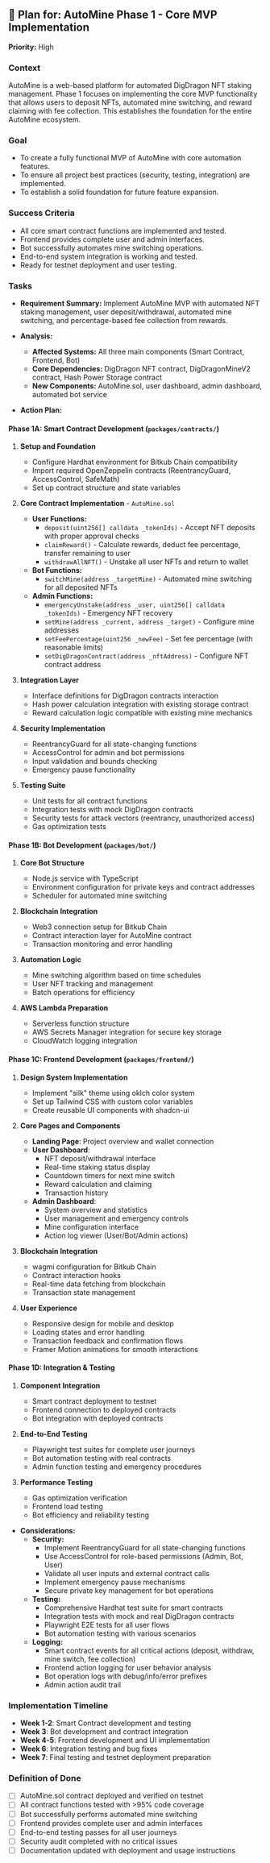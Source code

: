 ## 📝 Plan for: AutoMine Phase 1 - Core MVP Implementation

**Priority:** High

### **Context**

AutoMine is a web-based platform for automated DigDragon NFT staking management. Phase 1 focuses on implementing the core MVP functionality that allows users to deposit NFTs, automated mine switching, and reward claiming with fee collection. This establishes the foundation for the entire AutoMine ecosystem.

### **Goal**

- To create a fully functional MVP of AutoMine with core automation features.
- To ensure all project best practices (security, testing, integration) are implemented.
- To establish a solid foundation for future feature expansion.

### **Success Criteria**

- All core smart contract functions are implemented and tested.
- Frontend provides complete user and admin interfaces.
- Bot successfully automates mine switching operations.
- End-to-end system integration is working and tested.
- Ready for testnet deployment and user testing.

### **Tasks**

- **Requirement Summary:** Implement AutoMine MVP with automated NFT staking management, user deposit/withdrawal, automated mine switching, and percentage-based fee collection from rewards.

- **Analysis:**
  - **Affected Systems:** All three main components (Smart Contract, Frontend, Bot)
  - **Core Dependencies:** DigDragon NFT contract, DigDragonMineV2 contract, Hash Power Storage contract
  - **New Components:** AutoMine.sol, user dashboard, admin dashboard, automated bot service

- **Action Plan:**

#### **Phase 1A: Smart Contract Development** (`packages/contracts/`)
  1. **Setup and Foundation**
     - Configure Hardhat environment for Bitkub Chain compatibility
     - Import required OpenZeppelin contracts (ReentrancyGuard, AccessControl, SafeMath)
     - Set up contract structure and state variables
  
  2. **Core Contract Implementation** - `AutoMine.sol`
     - **User Functions:**
       - `deposit(uint256[] calldata _tokenIds)` - Accept NFT deposits with proper approval checks
       - `claimReward()` - Calculate rewards, deduct fee percentage, transfer remaining to user
       - `withdrawAllNFT()` - Unstake all user NFTs and return to wallet
     - **Bot Functions:**
       - `switchMine(address _targetMine)` - Automated mine switching for all deposited NFTs
     - **Admin Functions:**
       - `emergencyUnstake(address _user, uint256[] calldata _tokenIds)` - Emergency NFT recovery
       - `setMine(address _current, address _target)` - Configure mine addresses
       - `setFeePercentage(uint256 _newFee)` - Set fee percentage (with reasonable limits)
       - `setDigDragonContract(address _nftAddress)` - Configure NFT contract address

  3. **Integration Layer**
     - Interface definitions for DigDragon contracts interaction
     - Hash power calculation integration with existing storage contract
     - Reward calculation logic compatible with existing mine mechanics

  4. **Security Implementation**
     - ReentrancyGuard for all state-changing functions
     - AccessControl for admin and bot permissions
     - Input validation and bounds checking
     - Emergency pause functionality

  5. **Testing Suite**
     - Unit tests for all contract functions
     - Integration tests with mock DigDragon contracts
     - Security tests for attack vectors (reentrancy, unauthorized access)
     - Gas optimization tests

#### **Phase 1B: Bot Development** (`packages/bot/`)
  1. **Core Bot Structure**
     - Node.js service with TypeScript
     - Environment configuration for private keys and contract addresses
     - Scheduler for automated mine switching
     
  2. **Blockchain Integration**
     - Web3 connection setup for Bitkub Chain
     - Contract interaction layer for AutoMine contract
     - Transaction monitoring and error handling
     
  3. **Automation Logic**
     - Mine switching algorithm based on time schedules
     - User NFT tracking and management
     - Batch operations for efficiency
     
  4. **AWS Lambda Preparation**
     - Serverless function structure
     - AWS Secrets Manager integration for secure key storage
     - CloudWatch logging integration

#### **Phase 1C: Frontend Development** (`packages/frontend/`)
  1. **Design System Implementation**
     - Implement "silk" theme using oklch color system
     - Set up Tailwind CSS with custom color variables
     - Create reusable UI components with shadcn-ui
     
  2. **Core Pages and Components**
     - **Landing Page**: Project overview and wallet connection
     - **User Dashboard**: 
       - NFT deposit/withdrawal interface
       - Real-time staking status display
       - Countdown timers for next mine switch
       - Reward calculation and claiming
       - Transaction history
     - **Admin Dashboard**:
       - System overview and statistics
       - User management and emergency controls
       - Mine configuration interface
       - Action log viewer (User/Bot/Admin actions)
     
  3. **Blockchain Integration**
     - wagmi configuration for Bitkub Chain
     - Contract interaction hooks
     - Real-time data fetching from blockchain
     - Transaction state management
     
  4. **User Experience**
     - Responsive design for mobile and desktop
     - Loading states and error handling
     - Transaction feedback and confirmation flows
     - Framer Motion animations for smooth interactions

#### **Phase 1D: Integration & Testing**
  1. **Component Integration**
     - Smart contract deployment to testnet
     - Frontend connection to deployed contracts
     - Bot integration with deployed contracts
     
  2. **End-to-End Testing**
     - Playwright test suites for complete user journeys
     - Bot automation testing with real contracts
     - Admin function testing and emergency procedures
     
  3. **Performance Testing**
     - Gas optimization verification
     - Frontend load testing
     - Bot efficiency and reliability testing

- **Considerations:**
  - **Security:** 
    - Implement ReentrancyGuard for all state-changing functions
    - Use AccessControl for role-based permissions (Admin, Bot, User)
    - Validate all user inputs and external contract calls
    - Implement emergency pause mechanisms
    - Secure private key management for bot operations
  - **Testing:** 
    - Comprehensive Hardhat test suite for smart contracts
    - Integration tests with mock and real DigDragon contracts
    - Playwright E2E tests for all user flows
    - Bot automation testing with various scenarios
  - **Logging:** 
    - Smart contract events for all critical actions (deposit, withdraw, mine switch, fee collection)
    - Frontend action logging for user behavior analysis
    - Bot operation logs with debug/info/error prefixes
    - Admin action audit trail

### **Implementation Timeline**
- **Week 1-2**: Smart Contract development and testing
- **Week 3**: Bot development and contract integration
- **Week 4-5**: Frontend development and UI implementation
- **Week 6**: Integration testing and bug fixes
- **Week 7**: Final testing and testnet deployment preparation

### **Definition of Done**
- [ ] AutoMine.sol contract deployed and verified on testnet
- [ ] All contract functions tested with >95% code coverage
- [ ] Bot successfully performs automated mine switching
- [ ] Frontend provides complete user and admin interfaces
- [ ] End-to-end testing passes for all user journeys
- [ ] Security audit completed with no critical issues
- [ ] Documentation updated with deployment and usage instructions